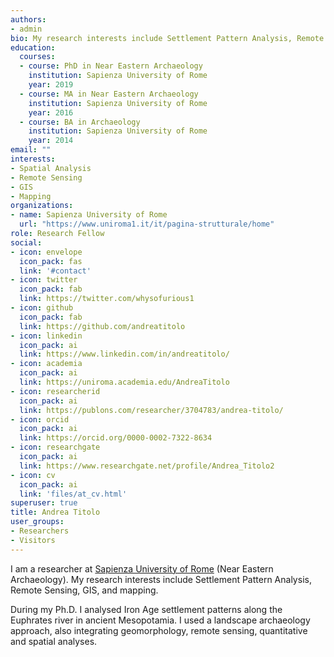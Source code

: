 ```yaml
---
authors:
- admin
bio: My research interests include Settlement Pattern Analysis, Remote Sensing, GIS, and mapping.
education:
  courses:
  - course: PhD in Near Eastern Archaeology
    institution: Sapienza University of Rome
    year: 2019
  - course: MA in Near Eastern Archaeology
    institution: Sapienza University of Rome
    year: 2016
  - course: BA in Archaeology
    institution: Sapienza University of Rome
    year: 2014
email: ""
interests:
- Spatial Analysis
- Remote Sensing
- GIS
- Mapping
organizations:
- name: Sapienza University of Rome
  url: "https://www.uniroma1.it/it/pagina-strutturale/home"
role: Research Fellow
social:
- icon: envelope
  icon_pack: fas
  link: '#contact'
- icon: twitter
  icon_pack: fab
  link: https://twitter.com/whysofurious1
- icon: github
  icon_pack: fab
  link: https://github.com/andreatitolo  
- icon: linkedin
  icon_pack: ai
  link: https://www.linkedin.com/in/andreatitolo/
- icon: academia
  icon_pack: ai
  link: https://uniroma.academia.edu/AndreaTitolo
- icon: researcherid
  icon_pack: ai
  link: https://publons.com/researcher/3704783/andrea-titolo/     
- icon: orcid
  icon_pack: ai
  link: https://orcid.org/0000-0002-7322-8634
- icon: researchgate
  icon_pack: ai
  link: https://www.researchgate.net/profile/Andrea_Titolo2  
- icon: cv
  icon_pack: ai
  link: 'files/at_cv.html'    
superuser: true
title: Andrea Titolo
user_groups:
- Researchers
- Visitors
---
```


I am a researcher at [Sapienza University of Rome](https://www.uniroma1.it/it/pagina-strutturale/home) (Near Eastern Archaeology). My research interests include Settlement Pattern Analysis, Remote Sensing, GIS, and mapping. 

During my Ph.D. I analysed Iron Age settlement patterns along the Euphrates river in ancient Mesopotamia. I used a landscape archaeology approach, also integrating geomorphology, remote sensing, quantitative and spatial analyses.

